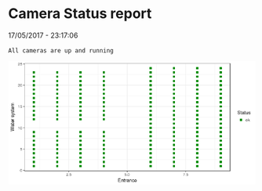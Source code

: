 Camera Status report
================
17/05/2017 - 23:17:06

    All cameras are up and running

![](camreport_files/figure-markdown_github/unnamed-chunk-2-1.png)

